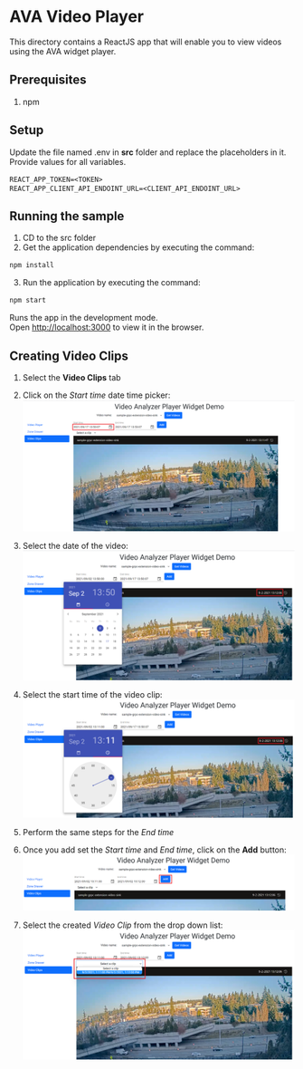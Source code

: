 # AVA Video Player

This directory contains a ReactJS app that will enable you to view videos using the AVA widget player.

## Prerequisites
1. npm

## Setup

Update the file named .env in **src** folder and replace the placeholders in it. Provide values for all variables.

```env
REACT_APP_TOKEN=<TOKEN>
REACT_APP_CLIENT_API_ENDOINT_URL=<CLIENT_API_ENDOINT_URL>
```

## Running the sample
1. CD to the src folder 
2. Get the application dependencies by executing the command:
```bash
npm install
``` 
3. Run the application by executing the command:
```bash
npm start
```
Runs the app in the development mode.\
Open [http://localhost:3000](http://localhost:3000) to view it in the browser.

## Creating Video Clips
1. Select the **Video Clips** tab

2. Click on the *Start time* date time picker:
![Image](./images/start-date.png)

3. Select the date of the video:
![Image](./images/select-date.png)

4. Select the start time of the video clip:
![Image](./images/select-time.png)

5. Perform the same steps for the *End time*

6. Once you add set the *Start time* and *End time*, click on the **Add** button:
![Image](./images/add-button.png)

7. Select the created *Video Clip* from the drop down list:
![Image](./images/select-clip.png)

